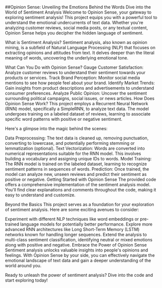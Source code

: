 ##Opinion Sense: Unveiling the Emotions Behind the Words
Dive into the World of Sentiment Analysis
Welcome to Opinion Sense, your gateway to exploring sentiment analysis! This project equips you with a powerful tool to understand the emotional undercurrents of text data. Whether you're analyzing customer reviews, social media posts, or any textual content, Opinion Sense helps you decipher the hidden language of sentiment.

What is Sentiment Analysis?
Sentiment analysis, also known as opinion mining, is a subfield of Natural Language Processing (NLP) that focuses on extracting opinions and attitudes from text. It delves deeper than the literal meaning of words, uncovering the underlying emotional tone.

What Can You Do with Opinion Sense?
Gauge Customer Satisfaction: Analyze customer reviews to understand their sentiment towards your products or services.
Track Brand Perception: Monitor social media mentions to see how people feel about your brand.
Identify Market Trends: Gain insights from product descriptions and advertisements to understand consumer preferences.
Analyze Public Opinion: Uncover the sentiment surrounding political campaigns, social issues, or news articles.
How Does Opinion Sense Work?
This project employs a Recurrent Neural Network (RNN) model, specifically a SimpleRNN, to analyze text data. The model undergoes training on a labeled dataset of reviews, learning to associate specific word patterns with positive or negative sentiment.

Here's a glimpse into the magic behind the scenes:

Data Preprocessing: The text data is cleaned up, removing punctuation, converting to lowercase, and potentially performing stemming or lemmatization (optional).
Text Vectorization: Words are converted into numerical representations suitable for the RNN model. This involves building a vocabulary and assigning unique IDs to words.
Model Training: The RNN model is trained on the labeled dataset, learning to recognize sentiment patterns in sequences of words.
Prediction: Once trained, the model can analyze new, unseen reviews and predict their sentiment as positive or negative.
Getting Started with Opinion Sense
The provided code offers a comprehensive implementation of the sentiment analysis model. You'll find clear explanations and comments throughout the code, making it easy to understand and customize.

Beyond the Basics
This project serves as a foundation for your exploration of sentiment analysis. Here are some exciting avenues to consider:

Experiment with different NLP techniques like word embeddings or pre-trained language models for potentially better performance.
Explore more advanced RNN architectures like Long Short-Term Memory (LSTM) networks known for handling longer sequences.
Extend the analysis to multi-class sentiment classification, identifying neutral or mixed emotions along with positive and negative.
Embrace the Power of Opinion Sense
Sentiment analysis unlocks valuable insights into people's opinions and feelings. With Opinion Sense by your side, you can effectively navigate the emotional landscape of text data and gain a deeper understanding of the world around you.

Ready to unleash the power of sentiment analysis? Dive into the code and start exploring today!
